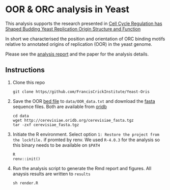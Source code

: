 
# OOR & ORC analysis in Yeast

This analysis supports the research presented in [Cell Cycle
Regulation has Shaped Budding Yeast Replication Origin Structure and
Function](https://www.biorxiv.org/content/10.1101/2024.01.10.575016v1)

In short we characterised the position and orientation of ORC binding
motifs relative to annotated origins of replication (OOR) in the yeast genome.

Please see the [analysis report](results/analysis.html) and the paper
for the analysis details.

## Instructions

1. Clone this repo

	`git clone https//github.com/FrancisCrickInstitute/Yeast-Oris`

2. Save the OOR [bed
file](http://cerevisiae.oridb.org/data_output.php?main=sc_ori&table=sc_ori&ext_format=BED;FASTA;&format=tab)
to `data/OOR_data.txt`
and download the [fasta](http://cerevisiae.oridb.org/cerevisiae_fasta.tgz) sequence
files. Both are available from [oridb](http://cerevisiae.oridb.org/)

	```
	cd data
	wget http://cerevisiae.oridb.org/cerevisiae_fasta.tgz
	tar -zxf cerevisiae_fasta.tgz
	```

3. Initiate the R environment. Select option `1: Restore the project
   from the lockfile.` if promted by renv. We used `R-4.0.3`
   for the analysis so this binary needs to be available on `$PATH`
   
   ```
   R
   renv::init()
   ```
   
   
4. Run the analysis script to generate the Rmd report and figures. All
   anaysis results are written to `results`

	`sh render.R`
